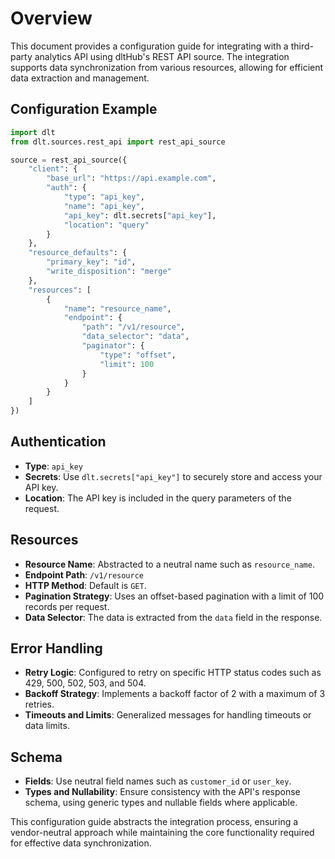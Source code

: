 # Overview

This document provides a configuration guide for integrating with a third-party analytics API using dltHub's REST API source. The integration supports data synchronization from various resources, allowing for efficient data extraction and management.

## Configuration Example

```python
import dlt
from dlt.sources.rest_api import rest_api_source

source = rest_api_source({
    "client": {
        "base_url": "https://api.example.com",
        "auth": {
            "type": "api_key",
            "name": "api_key",
            "api_key": dlt.secrets["api_key"],
            "location": "query"
        }
    },
    "resource_defaults": {
        "primary_key": "id",
        "write_disposition": "merge"
    },
    "resources": [
        {
            "name": "resource_name",
            "endpoint": {
                "path": "/v1/resource",
                "data_selector": "data",
                "paginator": {
                    "type": "offset",
                    "limit": 100
                }
            }
        }
    ]
})
```

## Authentication

- **Type**: `api_key`
- **Secrets**: Use `dlt.secrets["api_key"]` to securely store and access your API key.
- **Location**: The API key is included in the query parameters of the request.

## Resources

- **Resource Name**: Abstracted to a neutral name such as `resource_name`.
- **Endpoint Path**: `/v1/resource`
- **HTTP Method**: Default is `GET`.
- **Pagination Strategy**: Uses an offset-based pagination with a limit of 100 records per request.
- **Data Selector**: The data is extracted from the `data` field in the response.

## Error Handling

- **Retry Logic**: Configured to retry on specific HTTP status codes such as 429, 500, 502, 503, and 504.
- **Backoff Strategy**: Implements a backoff factor of 2 with a maximum of 3 retries.
- **Timeouts and Limits**: Generalized messages for handling timeouts or data limits.

## Schema

- **Fields**: Use neutral field names such as `customer_id` or `user_key`.
- **Types and Nullability**: Ensure consistency with the API's response schema, using generic types and nullable fields where applicable.

This configuration guide abstracts the integration process, ensuring a vendor-neutral approach while maintaining the core functionality required for effective data synchronization.